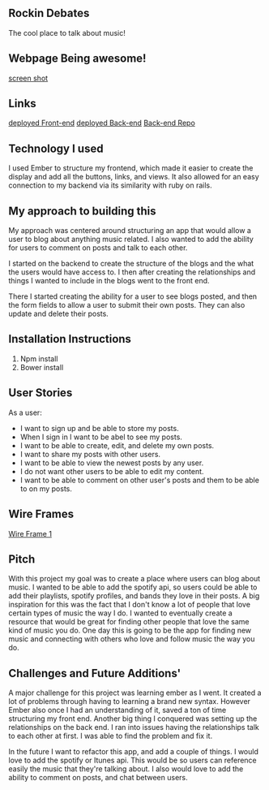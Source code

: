 ## Rockin Debates

The cool place to talk about music!

## Webpage Being awesome!
[screen shot](http://i.imgur.com/07MEVC9.png)

## Links

[deployed Front-end](https://novakw267.github.io/Capstone-frontend/)
[deployed Back-end](https://fierce-citadel-56370.herokuapp.com/)
[Back-end Repo](https://github.com/novakw267/Capstone-api)

## Technology I used
  I used Ember to structure my frontend, which made it easier to create the display and add all the buttons, links, and views. It also allowed for an easy connection to my backend via its similarity with ruby on rails.

## My approach to building this
  My approach was centered around structuring an app that would allow a user to blog about anything music related. I also wanted to add the ability for users to comment on posts and talk to each other.

  I started on the backend to create the structure of the blogs and the what the users would have access to. I then after creating the relationships and things I wanted to include in the blogs went to the front end.

  There I started creating the ability for a user to see blogs posted, and then the form fields to allow a user to submit their own posts.
  They can also update and delete their posts.

## Installation Instructions

1) Npm install
2) Bower install

## User Stories
As a user:
- I want to sign up and be able to store my posts.
- When I sign in I want to be abel to see my posts.
- I want to be able to create, edit, and delete my own posts.
- I want to share my posts with other users.
- I want to be able to view the newest posts by any user.
- I do not want other users to be able to edit my content.
- I want to be able to comment on other user's posts and them to be able to on my posts.

## Wire Frames
[Wire Frame 1](https://files.slack.com/files-pri/T0351JZQ0-F4Q98GYJY/imag0361.jpg)

## Pitch
  With this project my goal was to create a place where users can blog about music. I wanted to be able to add the spotify api, so users could be able to add their playlists, spotify profiles, and bands they love in their posts.
  A big inspiration for this was the fact that I don't know a lot of people that love certain types of music the way I do. I wanted to eventually create a resource that would be great for finding other people that love the same kind of music you do.
  One day this is going to be the app for finding new music and connecting with others who love and follow music the way you do.

## Challenges and Future Additions'

  A major challenge for this project was learning ember as I went. It created a lot of problems through having to learning a brand new syntax. However Ember also once I had an understanding of it, saved a ton of time structuring my front end.
  Another big thing I conquered was setting up the relationships on the back end. I ran into issues having the relationships talk to each other at first. I was able to find the problem and fix it.

  In the future I want to refactor this app, and add a couple of things.
  I would love to add the spotify or Itunes api. This would be so users can reference easily the music that they're talking about. I also would love to add the ability to comment on posts, and chat between users.

